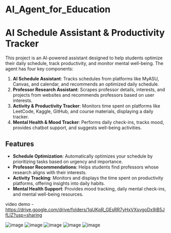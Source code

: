 # AI_Agent_for_Education 

# AI Schedule Assistant & Productivity Tracker

This project is an AI-powered assistant designed to help students optimize their daily schedule, track productivity, and monitor mental well-being. The agent has four key components:

1. **AI Schedule Assistant**: Tracks schedules from platforms like MyASU, Canvas, and calendar, and recommends an optimized daily schedule.
2. **Professor Research Assistant**: Scrapes professor details, interests, and projects from websites and recommends professors based on user interests.
3. **Activity & Productivity Tracker**: Monitors time spent on platforms like LeetCode, Kaggle, GitHub, and course materials, displaying a daily tracker.
4. **Mental Health & Mood Tracker**: Performs daily check-ins, tracks mood, provides chatbot support, and suggests well-being activities.

## Features
- **Schedule Optimization**: Automatically optimizes your schedule by prioritizing tasks based on urgency and importance.
- **Professor Recommendations**: Helps students find professors whose research aligns with their interests.
- **Activity Tracking**: Monitors and displays the time spent on productivity platforms, offering insights into daily habits.
- **Mental Health Support**: Provides mood tracking, daily mental check-ins, and mental well-being resources. 

video demo - https://drive.google.com/drive/folders/1qUKpR_GEsRR7yHxVXsvgoDx9iB5JfLlZ?usp=sharing 

![image](https://github.com/user-attachments/assets/8644ed88-e0b5-4135-96cf-c50a8c79d766)
![image](https://github.com/user-attachments/assets/33660dde-73ff-448c-9960-0a52d4892272) 
![image](https://github.com/user-attachments/assets/13287e1b-78f5-4561-a7de-e9828b6b51fb)
![image](https://github.com/user-attachments/assets/3d5d286c-3ea5-4b8b-82a9-3b54d0cf6fff)
![image](https://github.com/user-attachments/assets/b3e314bd-5e9e-43c7-9e2c-661674ea82c7)

